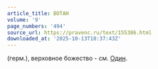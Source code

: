 ```yaml
---
article_title: ВОТАН
volume: '9'
page_numbers: '494'
source_url: https://pravenc.ru/text/155386.html
downloaded_at: '2025-10-13T10:37:43Z'
---
```


(герм.), верховное божество - см. [Один](https://pravenc.ru/text/Один.html).
